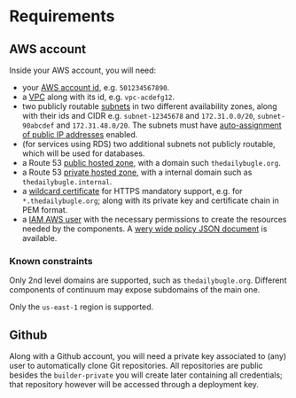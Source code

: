 # Requirements

## AWS account

Inside your AWS account, you will need:

- your [AWS account id](http://docs.aws.amazon.com/IAM/latest/UserGuide/console_account-alias.html), e.g. `501234567890`.
- a [VPC](http://docs.aws.amazon.com/AmazonVPC/latest/UserGuide/VPC_Scenario1.html) along with its id, e.g. `vpc-acdefg12`.
- two publicly routable [subnets](http://docs.aws.amazon.com/AmazonVPC/latest/UserGuide/VPC_Subnets.html) in two different availability zones, along with their ids and CIDR e.g. `subnet-12345678` and `172.31.0.0/20`, `subnet-90abcdef` and `172.31.48.0/20`. The subnets must have [auto-assignment of public IP addresses](http://docs.aws.amazon.com/AmazonVPC/latest/UserGuide/vpc-ip-addressing.html#subnet-public-ip) enabled.
- (for services using RDS) two additional subnets not publicly routable, which will be used for databases.
- a Route 53 [public hosted zone](http://docs.aws.amazon.com/Route53/latest/DeveloperGuide/CreatingHostedZone.html), with a domain such `thedailybugle.org`.
- a Route 53 [private hosted zone](http://docs.aws.amazon.com/Route53/latest/DeveloperGuide/hosted-zone-private-creating.html), with a internal domain such as `thedailybugle.internal`.
- a [wildcard certificate](https://en.wikipedia.org/wiki/Wildcard_certificate) for HTTPS mandatory support, e.g. for `*.thedailybugle.org`; along with its private key and certificate chain in PEM format.
- a [IAM AWS user](http://docs.aws.amazon.com/IAM/latest/UserGuide/id_users_create.html) with the necessary permissions to create the resources needed by the components. A [wery wide policy JSON document](wide-policy.json) is available.

### Known constraints

Only 2nd level domains are supported, such as `thedailybugle.org`. Different components of continuum may expose subdomains of the main one.

Only the `us-east-1` region is supported.

## Github

Along with a Github account, you will need a private key associated to (any) user to automatically clone Git repositories. All repositories are public besides the `builder-private` you will create later containing all credentials; that repository however will be accessed through a deployment key.
